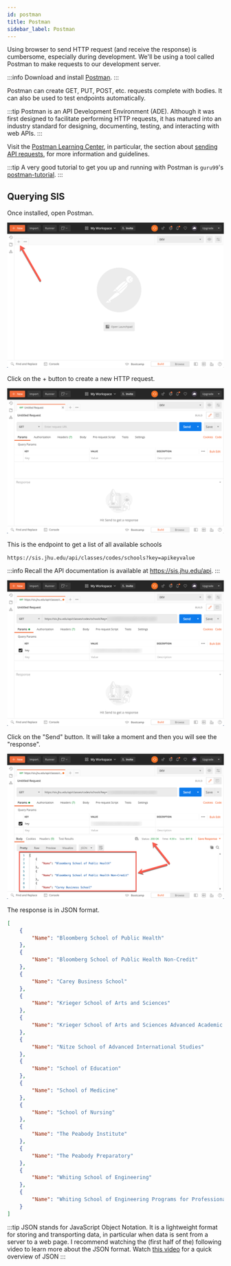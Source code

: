 ```yaml
---
id: postman
title: Postman
sidebar_label: Postman
---
```


Using browser to send HTTP request (and receive the response) is cumbersome, especially during development. We'll be using a tool called Postman to make requests to our development server. 

:::info
Download and install [Postman](https://www.postman.com/downloads/).
:::


Postman can create GET, PUT, POST, etc. requests complete with bodies. It can also be used to test endpoints automatically. 

:::tip
Postman is an API Development Environment (ADE). Although it was first designed to facilitate performing HTTP requests, it has matured into an industry standard for designing, documenting, testing, and interacting with web APIs.
:::

Visit the [Postman Learning Center](https://learning.postman.com/), in particular, the section about [sending API requests](https://learning.postman.com/docs/postman/sending-api-requests/requests/), for more information and guidelines. 

:::tip
A very good tutorial to get you up and running with Postman is `guru99`'s [postman-tutorial](https://www.guru99.com/postman-tutorial.html).
:::

## Querying SIS

Once installed, open Postman.

![](../../../static/img/postman1.png)

Click on the + button to create a new HTTP request.

![](../../../static/img/postman2.png)


This is the endpoint to get a list of all available schools

```
https://sis.jhu.edu/api/classes/codes/schools?key=apikeyvalue
```

:::info
Recall the API documentation is available at https://sis.jhu.edu/api.
:::

![](../../../static/img/postman3.png)

Click on the "Send" button. It will take a moment and then you will see the "response".

![](../../../static/img/postman4.png)


The response is in JSON format.

```json
[
    {
        "Name": "Bloomberg School of Public Health"
    },
    {
        "Name": "Bloomberg School of Public Health Non-Credit"
    },
    {
        "Name": "Carey Business School"
    },
    {
        "Name": "Krieger School of Arts and Sciences"
    },
    {
        "Name": "Krieger School of Arts and Sciences Advanced Academic Programs"
    },
    {
        "Name": "Nitze School of Advanced International Studies"
    },
    {
        "Name": "School of Education"
    },
    {
        "Name": "School of Medicine"
    },
    {
        "Name": "School of Nursing"
    },
    {
        "Name": "The Peabody Institute"
    },
    {
        "Name": "The Peabody Preparatory"
    },
    {
        "Name": "Whiting School of Engineering"
    },
    {
        "Name": "Whiting School of Engineering Programs for Professionals"
    }
]
```

:::tip
JSON stands for JavaScript Object Notation. It is a lightweight format for storing and transporting data, in particular when data is sent from a server to a web page. I recommend watching the (first half of the) following video to learn more about the JSON format. Watch [this video](https://youtu.be/iiADhChRriM) for a quick overview of JSON
:::